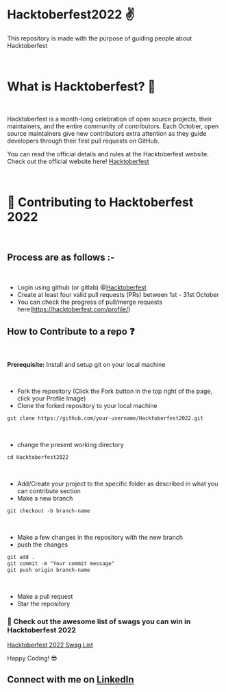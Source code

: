 # Hacktoberfest2022 ✌️
This repository is made with the purpose of guiding people about Hacktoberfest

</br>

# What is Hacktoberfest? 🤔
</br>

Hacktoberfest is a month-long celebration of open source projects, their maintainers, and the entire community of contributors. Each October, open source maintainers give new contributors extra attention as they guide developers through their first pull requests on GitHub.

You can read the official details and rules at the Hacktoberfest website. Check out the official website here! [Hacktoberfest](https://hacktoberfest.com/)

</br>

# 🌱 Contributing to Hacktoberfest 2022

</br>

## Process are as follows :- 

</br>

* Login using github (or gitlab) @[Hacktoberfest](https://hacktoberfest.com/)
* Create at least four valid pull requests (PRs) between 1st - 31st October
* You can check the progress of pull/merge requests here(https://hacktoberfest.com/profile/)

## How to Contribute to a repo ❓

</br>

**Prerequisite:** Install and setup git on your local machine

</br>

* Fork the repository (Click the Fork button in the top right of the page, click your Profile Image)
* Clone the forked repository to your local machine
```markdown
git clone https://github.com/your-username/Hacktoberfest2022.git
```
</br>

* change the present working directory
```markdown
cd Hacktoberfest2022
```
</br>

* Add/Create your project to the specific folder as described in what you can contribute section
* Make a new branch
```markdown
git checkout -b branch-name
```
</br>

* Make a few changes in the repository with the new branch
* push the changes
```markdown
git add .
git commit -m "Your commit message"
git push origin branch-name
```
</br>

* Make a pull request
* Star the repository


### 🤠 Check out the awesome list of swags you can win in Hacktoberfest 2022
[Hacktoberfest 2022 Swag List](https://hacktoberfestswaglist.com/list/#d)

Happy Coding! 😎

## Connect with me on [LinkedIn](https://www.linkedin.com/in/shumbul/)
